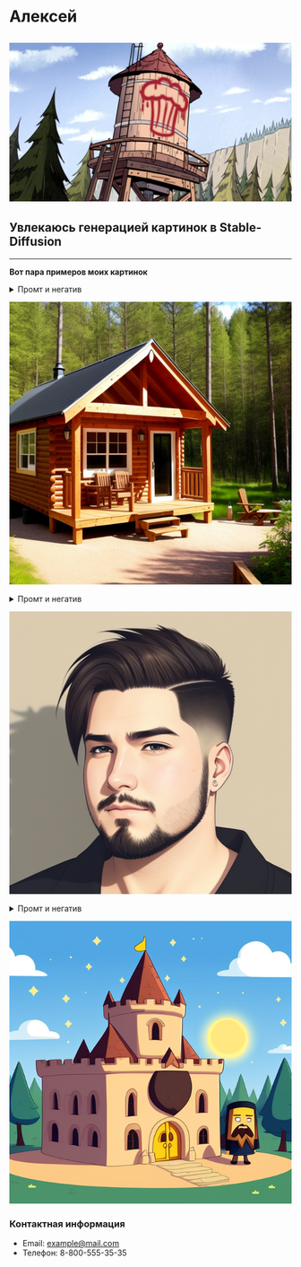 # Алексей

![картинка кекса из Гравити Фолз](src/img.png)
--------------------------------



## Увлекаюсь генерацией картинок в Stable-Diffusion
__________________________________________
**Вот пара примеров моих картинок**
<details>
  <summary>Промт и негатив</summary>

  ```
small cosy cabin from outside
Negative prompt: (deformed, distorted, disfigured:1.3), poorly drawn, bad anatomy, wrong anatomy, extra limb, missing limb, floating limbs, (mutated hands and fingers:1.4), disconnected limbs, mutation, mutated, ugly, disgusting, blurry, amputation
Steps: 22, Sampler: Euler a, CFG scale: 7, Seed: 636127269, Size: 640x640, Model hash: 9aba26abdf, Model: deliberate_v2, ENSD: 31337
  ```
</details>

![](src/00001-636127269-4356-small_cosy_cabin_from_outside.png)
<details>
  <summary>Промт и негатив</summary>

  ```
male, undercut hair, chubby, (anime), (illustration), cartoon, detailed
Negative prompt: (deformed, distorted, disfigured:1.3), poorly drawn, bad anatomy, wrong anatomy, extra limb, missing limb, floating limbs, (mutated hands and fingers:1.4), disconnected limbs, mutation, mutated, ugly, disgusting, blurry, amputation
Steps: 25, Sampler: Euler a, CFG scale: 4.5, Seed: 1530280319, Size: 512x512, Model hash: 9aba26abdf, Model: deliberate_v2, ENSD: 31337
  ```
</details>

![](src/male_undercut_hair_chubby.png)
<details>
  <summary>Промт и негатив</summary>

  ```
cute mage, beard, [small cosy cabin from outside : castle : 0.16], adventure time style, cartoon
Negative prompt: (distorted, disfigured:1.3), extra limb, missing limb, floating limbs, (mutated hands and fingers:1.4), disconnected limbs, mutation, mutated, ugly, disgusting, blurry, amputation
Steps: 24, Sampler: Euler a, CFG scale: 4, Seed: 1875912188, Size: 640x640, Model hash: 9aba26abdf, Model: deliberate_v2, ENSD: 31337
  ```
</details>

![](src/cute_mage_beard_adventure_time_style_cartoon.png)
### Контактная информация

- Email: example@mail.com
- Телефон: 8-800-555-35-35
